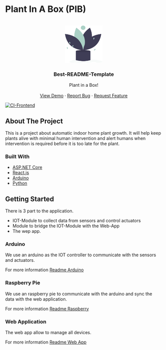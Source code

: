 # Plant In A Box (PIB)

<br />
<div align="center">
  <a href="https://github.com/PrincessMadMath/plant-in-a-box">
    <img src="docs/images/logo.png" alt="Logo" width="120" height="120">
  </a>

  <h3 align="center">Best-README-Template</h3>

  <p align="center">
    Plant in a Box!
    <br />
    <br />
    <a href="https://example.com/">View Demo</a>
    ·
    <a href="https://github.com/PrincessMadMath/plant-in-a-box/issues">Report Bug</a>
    ·
    <a href="https://github.com/PrincessMadMath/plant-in-a-box/issues">Request Feature</a>
  </p>
</div>

[![CI-Frontend](https://github.com/PrincessMadMath/plant-in-a-box/actions/workflows/frontend-actions.yml/badge.svg)](https://github.com/PrincessMadMath/plant-in-a-box/actions/workflows/frontend-actions.yml)

## About The Project

This is a project about automatic indoor home plant growth. It will help keep plants alive with minimal human intervention and alert humans when intervention is required before it is too late for the plant.

### Built With

-   [ASP.NET Core](https://docs.microsoft.com/en-us/aspnet/core/?view=aspnetcore-5.0)
-   [React.js](https://reactjs.org/)
-   [Arduino](https://www.arduino.cc/)
-   [Python](https://www.python.org/)

## Getting Started

There is 3 part to the application.

-   IOT-Module to collect data from sensors and control actuators
-   Module to bridge the IOT-Module with the Web-App
-   The wep app.

### Arduino

We use an arduino as the IOT controller to communicate with the sensors and actuators.

For more information [Readme Arduino](iot/arduino/README.md)

### Raspberry Pie

We use an raspberry pie to communicate with the arduino and sync the data with the web application.

For more information [Readme Raspberry](iot/raspberry/README.md)

### Web Application

The web app allow to manage all devices.

For more information [Readme Web App](frontend/README.md)
